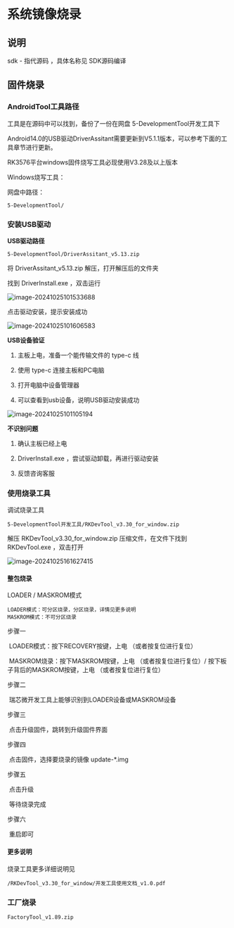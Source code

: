 # 系统镜像烧录



## 说明

sdk - 指代源码 ，具体名称见 SDK源码编译



## 固件烧录

### AndroidTool工具路径

工具是在源码中可以找到，备份了一份在网盘 5-DevelopmentTool开发工具下

Android14.0的USB驱动DriverAssitant需要更新到V5.1.1版本，可以参考下面的工具章节进行更新。

RK3576平台windows固件烧写工具必现使用V3.28及以上版本

Windows烧写工具：

网盘中路径：

```
5-DevelopmentTool/
```



### 安装USB驱动

**USB驱动路径**

```
5-DevelopmentTool/DriverAssitant_v5.13.zip
```

将 DriverAssitant_v5.13.zip 解压，打开解压后的文件夹

找到 DriverInstall.exe ，双击运行

![image-20241025101533688](http://tanzhtanzh.oss-cn-shenzhen.aliyuncs.com/img/image-20241025101533688.png)

点击驱动安装，提示安装成功

![image-20241025101606583](http://tanzhtanzh.oss-cn-shenzhen.aliyuncs.com/img/image-20241025101606583.png)



**USB设备验证**

1. 主板上电，准备一个能传输文件的 type-c 线
2. 使用 type-c 连接主板和PC电脑

3. 打开电脑中设备管理器

4. 可以查看到usb设备，说明USB驱动安装成功

![image-20241025101105194](http://tanzhtanzh.oss-cn-shenzhen.aliyuncs.com/img/image-20241025101105194.png)





**不识别问题**

1. 确认主板已经上电

2. DriverInstall.exe ，尝试驱动卸载，再进行驱动安装

3. 反馈咨询客服



### 使用烧录工具

调试烧录工具

```
5-DevelopmentTool开发工具/RKDevTool_v3.30_for_window.zip
```

解压 RKDevTool_v3.30_for_window.zip 压缩文件，在文件下找到 RKDevTool.exe ，双击打开

![image-20241025161627415](http://tanzhtanzh.oss-cn-shenzhen.aliyuncs.com/img/image-20241025161627415.png)



#### **整包烧录**

LOADER / MASKROM模式

```
LOADER模式：可分区烧录，分区烧录，详情见更多说明
MASKROM模式：不可分区烧录
```

步骤一

​		LOADER模式：按下RECOVERY按键，上电 （或者按复位进行复位）

​		MASKROM烧录：按下MASKROM按键，上电 （或者按复位进行复位）/ 按下板子背后的MASKROM按键，上电 （或者按复位进行复位）

步骤二

​		瑞芯微开发工具上能够识别到LOADER设备或MASKROM设备

步骤三

​		点击升级固件，跳转到升级固件界面

步骤四

​		点击固件，选择要烧录的镜像 update-*.img

步骤五

​		点击升级

​		等待烧录完成

步骤六

​		重启即可



#### **更多说明**

烧录工具更多详细说明见

```
/RKDevTool_v3.30_for_window/开发工具使用文档_v1.0.pdf
```



### 工厂烧录

```
FactoryTool_v1.89.zip
```



